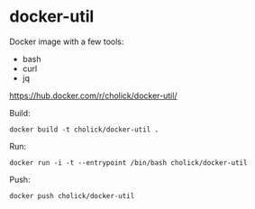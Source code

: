 # docker-util

Docker image with a few tools:
 * bash
 * curl
 * jq

https://hub.docker.com/r/cholick/docker-util/

Build:
```
docker build -t cholick/docker-util .
```

Run:
```
docker run -i -t --entrypoint /bin/bash cholick/docker-util
```

Push:
```
docker push cholick/docker-util
```
